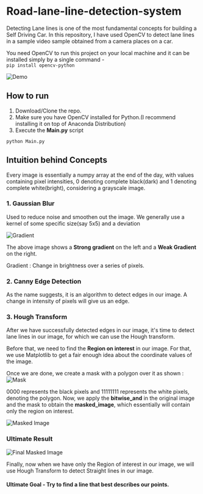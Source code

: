 # Road-lane-line-detection-system
Detecting Lane lines is one of the most fundamental concepts for building a Self Driving Car. In this repository, I have used OpenCV to detect lane lines in a sample video sample obtained from a camera places on a car.

You need OpenCV to run this project on your local machine and it can be installed simply by a single command - <br>
```pip install opencv-python```

![Demo](https://i.ibb.co/1bQcV0Y/Working.gif)

## How to run
1. Download/Clone the repo.
2. Make sure you have OpenCV installed for Python.(I recommend installing it on top of Anaconda Distribution)
3. Execute the **Main.py** script
```
python Main.py
```

## Intuition behind Concepts

Every image is essentially a numpy array at the end of the day, with values containing pixel intensities, 0 denoting complete black(dark) and 1 denoting complete white(bright), considering a grayscale image.

### 1. Gaussian Blur
Used to reduce noise and smoothen out the image. We generally use a kernel of some specific size(say 5x5) and a deviation

![Gradient](https://i.ibb.co/zNNtJYp/Gradient.png)

The above image shows a **Strong gradient** on the left and a **Weak Gradient** on the right.

Gradient : Change in brightness over a series of pixels.
### 2. Canny Edge Detection
As the name suggests, it is an algorithm to detect edges in our image.
A change in intensity of pixels will give us an edge.



### 3. Hough Transform
After we have successfully detected edges in our image, it's time to detect lane lines in our image, for which we can use the Hough transform.

Before that, we need to find the **Region on interest** in our image. For that, we use Matplotlib to get a fair enough idea about the coordinate values of the image. <br>

Once we are done, we create a mask with a polygon over it as shown :
![Mask](https://i.ibb.co/DrLNSJR/Mask.png)

0000 represents the black pixels and 11111111 represents the white pixels, denoting the polygon. Now, we apply the **bitwise_and** in the original image and the mask to obtain the **masked_image**, which essentially will contain only the region on interest.

![Masked Image](https://i.ibb.co/LJFykXC/Masked-Image.png)  
### Ultimate Result <br>
![Final Masked Image](https://i.ibb.co/711SBhW/Final-Masked-Image.png)

Finally, now when we have only the Region of interest in our image, we will use Hough Transform to detect Straight lines in our image. 

#### Ultimate Goal - Try to find a line that best describes our points.

